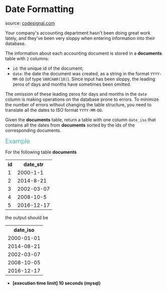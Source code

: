 <h1>Date Formatting</h1>
<p>source: <a href="https://www.codesignal.com/">codesignal.com</a>
<div><p>Your company's accounting department hasn't been doing great work lately, and they've been very sloppy when entering information into their database.</p>
<p>The information about each accounting document is stored in a <strong>documents</strong> table with <code>2</code> columns:</p>
<ul>
<li><code>id</code>: the unique id of the document;</li>
<li><code>date</code>: the date the document was created, as a string in the format <code>YYYY-MM-DD</code> (of type <code>VARCHAR(10)</code>). Since input has been sloppy, the leading zeros of days and months have sometimes been omitted.</li>
</ul>
<p>The omission of these leading zeros for days and months in the <code>date</code> column is making operations on the database prone to errors. To minimize the number of errors without changing the table structure, you need to translate all the dates to ISO format <code>YYYY-MM-DD</code>.</p>
<p>Given the <strong>documents</strong> table, return a table with one column <code>date_iso</code> that contains all the dates from <strong>documents</strong> sorted by the ids of the corresponding documents.</p>
<p><span style="color:#44BFA3;font-size:1.4em">Example</span></p>
<p>For the following table <strong>documents</strong></p>
<table>
  <tbody><tr>
    <th>id</th>
    <th>date_str</th>
  </tr>
  <tr>
    <td>1</td>
    <td>2000-1-1</td>
  </tr>
  <tr>
    <td>2</td>
    <td>2014-8-21</td>
  </tr>
  <tr>
    <td>3</td>
    <td>2002-03-07</td>
  </tr>
  <tr>
    <td>4</td>
    <td>2008-10-5</td>
  </tr>
  <tr>
    <td>5</td>
    <td>2016-12-17</td>
  </tr>
</tbody></table>
<p>the output should be</p>
<table>
  <tbody><tr>
    <th>date_iso</th>
  </tr>
  <tr>
    <td>2000-01-01</td>
  </tr>
  <tr>
    <td>2014-08-21</td>
  </tr>
  <tr>
    <td>2002-03-07</td>
  </tr>
  <tr>
    <td>2008-10-05</td>
  </tr>
  <tr>
    <td>2016-12-17</td>
  </tr>
</tbody></table>
<ul>
<li><strong>[execution time limit] 10 seconds (mysql)</strong></li>
</ul>
</div>
